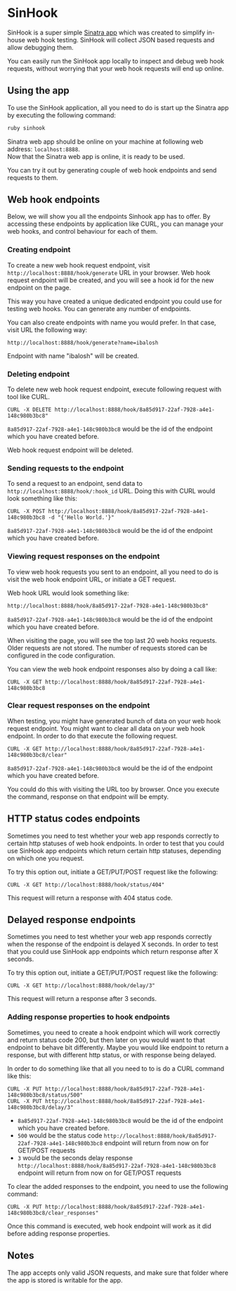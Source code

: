 # SinHook

SinHook is a super simple [Sinatra app](http://www.sinatrarb.com/) which was created to simplify in-house web hook testing. 
SinHook will collect JSON based requests and allow debugging them. 

You can easily run the SinHook app locally to inspect and debug web hook requests, without worrying that your web hook requests will end up online.

## Using the app

To use the SinHook application, all you need to do is start up the Sinatra app by executing the following command:

``` ruby
ruby sinhook
```
  
Sinatra web app should be online on your machine at following web address: `localhost:8888`.  
Now that the Sinatra web app is online, it is ready to be used. 

You can try it out by generating couple of web hook endpoints and send requests to them.

## Web hook endpoints

Below, we will show you all the endpoints Sinhook app has to offer. 
By accessing these endpoints by application like CURL, you can manage your web hooks, and control behaviour for each of them.

### Creating endpoint

To create a new web hook request endpoint, visit `http://localhost:8888/hook/generate` URL in your browser. 
Web hook request endpoint will be created, and you will see a hook id for the new endpoint on the page.

This way you have created a unique dedicated endpoint you could use for testing web hooks. You can generate any number of endpoints.

You can also create endpoints with name you would prefer. In that case, visit URL the following way:

`http://localhost:8888/hook/generate?name=ibalosh`
 
 Endpoint with name "ibalosh" will be created.

### Deleting endpoint

To delete new web hook request endpoint, execute following request with tool like CURL.

``` curl
CURL -X DELETE http://localhost:8888/hook/8a85d917-22af-7928-a4e1-148c980b3bc8"
``` 

`8a85d917-22af-7928-a4e1-148c980b3bc8` would be the id of the endpoint which you have created before.
 
Web hook request endpoint will be deleted.

### Sending requests to the endpoint

To send a request to an endpoint, send data to `http://localhost:8888/hook/:hook_id` URL. 
Doing this with CURL would look something like this:

``` curl
CURL -X POST http://localhost:8888/hook/8a85d917-22af-7928-a4e1-148c980b3bc8 -d "{'Hello World.'}"
``` 

`8a85d917-22af-7928-a4e1-148c980b3bc8` would be the id of the endpoint which you have created before.

### Viewing request responses on the endpoint  

To view web hook requests you sent to an endpoint, all you need to do is visit the web hook endpoint URL, or initiate a GET request.

Web hook URL would look something like:

``` html
http://localhost:8888/hook/8a85d917-22af-7928-a4e1-148c980b3bc8"
```

`8a85d917-22af-7928-a4e1-148c980b3bc8` would be the id of the endpoint which you have created before.

When visiting the page, you will see the top last 20 web hooks requests. Older requests are not stored. 
The number of requests stored can be configured in the code configuration.

You can view the web hook endpoint responses also by doing a call like:

``` curl
CURL -X GET http://localhost:8888/hook/8a85d917-22af-7928-a4e1-148c980b3bc8
```

### Clear request responses on the endpoint  

When testing, you might have generated bunch of data on your web hook request endpoint. You might want to clear all data on your web hook endpoint.
In order to do that execute the following request.

``` curl
CURL -X GET http://localhost:8888/hook/8a85d917-22af-7928-a4e1-148c980b3bc8/clear"
``` 

`8a85d917-22af-7928-a4e1-148c980b3bc8` would be the id of the endpoint which you have created before.

You could do this with visiting the URL too by browser. Once you execute the command, response on that endpoint will be empty.

## HTTP status codes endpoints

Sometimes you need to test whether your web app responds correctly to certain http statuses of web hook endpoints.
In order to test that you could use SinHook app endpoints which return certain http statuses, depending on which one you request.

To try this option out, initiate a GET/PUT/POST request like the following:

``` curl
CURL -X GET http://localhost:8888/hook/status/404"
``` 

This request will return a response with 404 status code.
 
## Delayed response endpoints

Sometimes you need to test whether your web app responds correctly when the response of the endpoint is delayed X seconds.
In order to test that you could use SinHook app endpoints which return response after X seconds.

To try this option out, initiate a GET/PUT/POST request like the following:

``` curl
CURL -X GET http://localhost:8888/hook/delay/3"
``` 

This request will return a response after 3 seconds. 

### Adding response properties to hook endpoints 

Sometimes, you need to create a hook endpoint which will work correctly and return status code 200, but then later on you would want to that endpoint to behave bit differently.
Maybe you would like endpoint to return a response, but with different http status, or with response being delayed.

In order to do something like that all you need to to is do a CURL command like this:

``` curl
CURL -X PUT http://localhost:8888/hook/8a85d917-22af-7928-a4e1-148c980b3bc8/status/500"
CURL -X PUT http://localhost:8888/hook/8a85d917-22af-7928-a4e1-148c980b3bc8/delay/3"
``` 

* `8a85d917-22af-7928-a4e1-148c980b3bc8` would be the id of the endpoint which you have created before.
* `500` would be the status code `http://localhost:8888/hook/8a85d917-22af-7928-a4e1-148c980b3bc8` endpoint will return from now on for GET/POST requests
* `3` would be the seconds delay response `http://localhost:8888/hook/8a85d917-22af-7928-a4e1-148c980b3bc8` endpoint will return from now on for GET/POST requests

To clear the added responses to the endpoint, you need to use the following command:

``` curl
CURL -X PUT http://localhost:8888/hook/8a85d917-22af-7928-a4e1-148c980b3bc8/clear_responses"
``` 

Once this command is executed, web hook endpoint will work as it did before adding response properties.

## Notes

The app accepts only valid JSON requests, and make sure that folder where the app is stored is writable for the app.
